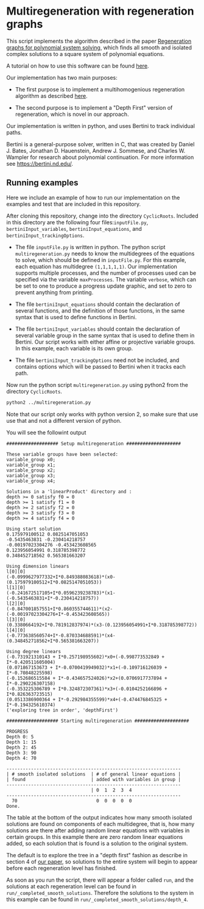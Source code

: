Multiregeneration with regeneration graphs
=============================================================

This script implements the algorithm described in the paper 
[Regeneration graphs for polynomial system 
solving](https://arxiv.org/abs/1912.04394), which finds all smooth and 
isolated complex solutions to a square system of polynomial equations. 

A tutorial on how to use this software can be found [here](https://github.com/colinwcrowley/multiregeneration-tutorial).

Our implementation has two main purposes: 

 - The first purpose is to implement a multihomogenious regeneration 
   algorithm as described [here](https://www3.nd.edu/~jhauenst/preprints/hrMultiHom.pdf). 

 - The second purpose is to implement a "Depth First" version of 
   regeneration, which is novel in our approach.

Our implementation is written in python, and uses Bertini to track 
individual paths.

Bertini is a general-purpose solver, written in C, that was created by
Daniel J. Bates, Jonathan D. Hauenstein, Andrew J. Sommese, and Charles W. Wampler
 for research about polynomial continuation. For more information see
https://bertini.nd.edu/.

Running examples
----------------

Here we include an example of how to run our implementation on the 
examples and test that are included in this repository.

After cloning this repository, change into the directory 
`CyclicRoots`. Included in this directory are the following four 
files:`inputFile.py`, `bertiniInput_variables`, `bertiniInput_equations`,
and `bertiniInput_trackingOptions`.

 - The file `inputFile.py` is written in python. The python script 
   `multiregeneration.py` needs to know the multidegrees of the 
   equations to solve, which should be defined in `inputFile.py`. For 
   this example, each equation has multidegree `(1,1,1,1,1)`. 
   Our implementation supports multiple processes, and the number of 
   processes used can be specified via the variable `maxProcesses`.
   The variable `verbose`, which can be set to one to 
   produce a progress update graphic, and set to zero to prevent 
   anything from printing.

 - The file `bertiniInput_equations` should contain the declaration of 
   several functions, and the definition of those functions, in the same 
   syntax that is used to define functions in Bertini.

 - The file `bertiniInput_variables` should contain the declaration of 
   several variable group in the same 
   syntax that is used to define them in Bertini. Our script works with 
   either affine or projective variable groups. In this example, each 
   variable is its own group.

 - The file `bertiniInput_trackingOptions` need not be included, 
   and contains options which will be passed to Bertini when it tracks 
   each path.

Now run the python script `multiregeneration.py` using python2 from the 
directory `CyclicRoots`.

```bash
python2 ../multiregeneration.py
```

Note that our script only works with python version 2, so make sure that 
use use that and not a different version of python.

You will see the followint output
```
################### Setup multiregeneration ####################

These variable groups have been selected:
variable_group x0;
variable_group x1;
variable_group x2;
variable_group x3;
variable_group x4;

Solutions in a 'linearProduct' directory and :
depth >= 0 satisfy f0 = 0
depth >= 1 satisfy f1 = 0
depth >= 2 satisfy f2 = 0
depth >= 3 satisfy f3 = 0
depth >= 4 satisfy f4 = 0

Using start solution
0.175979100512 0.0825147051053
-0.5435463831 -0.230414218757
-0.00197023304276 -0.453423608565
0.123956054991 0.318785398772
0.348452718562 0.565381663207

Using dimension linears
l[0][0]
(-0.0999627977332+I*0.849388083618)*(x0-(0.175979100512+I*0.0825147051053))
l[1][0]
(-0.241672517105+I*0.0596239238783)*(x1-(-0.5435463831+I*-0.230414218757))
l[2][0]
(-0.847001857551+I*0.860355744611)*(x2-(-0.00197023304276+I*-0.453423608565))
l[3][0]
(0.3380664192+I*0.781912837974)*(x3-(0.123956054991+I*0.318785398772))
l[4][0]
(-0.773638560574+I*-0.870334688591)*(x4-(0.348452718562+I*0.565381663207))

Using degree linears
(-0.731921310143 + I*0.257198955602)*x0+(-0.998773532849 + I*-0.420511605004)
(0.071867153673 + I*-0.0700419949032)*x1+(-0.109716126039 + I*-0.70848225598)
(-0.152686515584 + I*-0.434657524026)*x2+(0.0706917737894 + I*-0.290226307158)
(-0.353225306789 + I*0.324872307361)*x3+(-0.0104252166896 + I*0.826363723515)
(0.0513386900364 + I*-0.292984355599)*x4+(-0.474476845325 + I*-0.194325610374)
('exploring tree in order', 'depthFirst')

################### Starting multiregeneration ####################

PROGRESS
Depth 0: 5
Depth 1: 15
Depth 2: 45
Depth 3: 90
Depth 4: 70

----------------------------------------------------------------
| # smooth isolated solutions  | # of general linear equations |
| found                        | added with variables in group |
----------------------------------------------------------------
                               | 0  1  2  3  4
----------------------------------------------------------------
  70                             0  0  0  0  0
Done.
```
The table at the bottom of the output indicates how many smooth isolated 
solutions are found on components of each multidegree, that is, how many 
solutions are there after adding random linear equations with variables 
in certain groups. In this example there are zero random linear 
equations added, so each solution that is found is a solution to the 
original system.

The default is to explore the tree in a "depth first" fashion as describe 
in section 4 of [our paper](https://arxiv.org/abs/1912.04394), so 
solutions to the entire system will begin to appear before each 
regeneration level has finished.

As soon as you run the script, there will appear a folder called `run`, 
and the solutions at each regeneration level can be found in 
`run/_completed_smooth_solutions`. Therefore the solutions to the system 
in this example can be found in `run/_completed_smooth_solutions/depth_4`.


